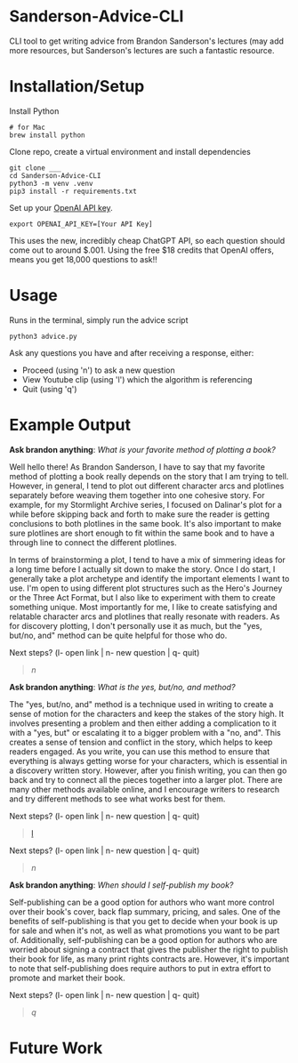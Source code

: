 # Sanderson-Advice-CLI
CLI tool to get writing advice from Brandon Sanderson's lectures (may add more resources, but Sanderson's lectures are such a fantastic resource.

# Installation/Setup

Install Python
```
# for Mac
brew install python
```

Clone repo, create a virtual environment and install dependencies
```
git clone ___
cd Sanderson-Advice-CLI
python3 -m venv .venv
pip3 install -r requirements.txt 
```

Set up your [OpenAI API key](https://platform.openai.com/account/api-keys).
```
export OPENAI_API_KEY=[Your API Key]
```
This uses the new, incredibly cheap ChatGPT API, so each question should come out to around $.001. Using the free $18 credits that OpenAI offers, means you get 18,000 questions to ask!!


# Usage

Runs in the terminal, simply run the advice script
```
python3 advice.py
```
Ask any questions you have and after receiving a response, either:
 - Proceed (using 'n') to ask a new question
 - View Youtube clip (using 'l') which the algorithm is referencing
 - Quit (using 'q')

# Example Output

**Ask brandon anything**: *What is your favorite method of plotting a book?*

Well hello there! As Brandon Sanderson, I have to say that my favorite method of plotting a book really depends on the story that I am trying to tell. However, in general, I tend to plot out different character arcs and plotlines separately before weaving them together into one cohesive story. For example, for my Stormlight Archive series, I focused on Dalinar's plot for a while before skipping back and forth to make sure the reader is getting conclusions to both plotlines in the same book. It's also important to make sure plotlines are short enough to fit within the same book and to have a through line to connect the different plotlines. 

In terms of brainstorming a plot, I tend to have a mix of simmering ideas for a long time before I actually sit down to make the story. Once I do start, I generally take a plot archetype and identify the important elements I want to use. I'm open to using different plot structures such as the Hero's Journey or the Three Act Format, but I also like to experiment with them to create something unique. Most importantly for me, I like to create satisfying and relatable character arcs and plotlines that really resonate with readers. As for discovery plotting, I don't personally use it as much, but the "yes, but/no, and" method can be quite helpful for those who do.

Next steps? (l- open link | n- new question | q- quit)

> *n*

**Ask brandon anything**: *What is the yes, but/no, and method?*

The "yes, but/no, and" method is a technique used in writing to create a sense of motion for the characters and keep the stakes of the story high. It involves presenting a problem and then either adding a complication to it with a "yes, but" or escalating it to a bigger problem with a "no, and". This creates a sense of tension and conflict in the story, which helps to keep readers engaged. As you write, you can use this method to ensure that everything is always getting worse for your characters, which is essential in a discovery written story. However, after you finish writing, you can then go back and try to connect all the pieces together into a larger plot. There are many other methods available online, and I encourage writers to research and try different methods to see what works best for them.

Next steps? (l- open link | n- new question | q- quit)

> [l](https://www.youtube.com/watch?v=Qgbsz7Gnrd8&t=4117s&ab_channel=BrandonSanderson)            

Next steps? (l- open link | n- new question | q- quit)

> *n*

**Ask brandon anything**: *When should I self-publish my book?*

Self-publishing can be a good option for authors who want more control over their book's cover, back flap summary, pricing, and sales. One of the benefits of self-publishing is that you get to decide when your book is up for sale and when it's not, as well as what promotions you want to be part of. Additionally, self-publishing can be a good option for authors who are worried about signing a contract that gives the publisher the right to publish their book for life, as many print rights contracts are. However, it's important to note that self-publishing does require authors to put in extra effort to promote and market their book.

Next steps? (l- open link | n- new question | q- quit)

> *q*


# Future Work
